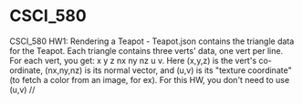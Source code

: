 # CSCI_580
CSCI_580 HW1:
Rendering a Teapot -
Teapot.json contains the triangle data for the Teapot.
Each triangle contains three verts' data, one vert per line. For each vert, you get: x y z nx ny nz u v.
Here (x,y,z) is the vert's co-ordinate, (nx,ny,nz) is its normal vector, and (u,v) is its "texture coordinate" (to fetch a color from an image, for ex). For this HW, you don't need to use (u,v)
//

